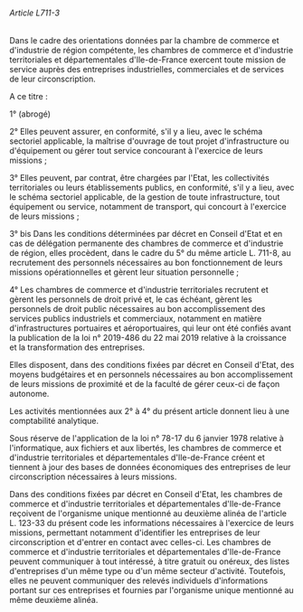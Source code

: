 ###### Article L711-3

Dans le cadre des orientations données par la chambre de commerce et d'industrie de région compétente, les chambres de commerce et d'industrie territoriales et départementales d'Ile-de-France exercent toute mission de service auprès des entreprises industrielles, commerciales et de services de leur circonscription.

A ce titre :

1° (abrogé)

2° Elles peuvent assurer, en conformité, s'il y a lieu, avec le schéma sectoriel applicable, la maîtrise d'ouvrage de tout projet d'infrastructure ou d'équipement ou gérer tout service concourant à l'exercice de leurs missions ;

3° Elles peuvent, par contrat, être chargées par l'Etat, les collectivités territoriales ou leurs établissements publics, en conformité, s'il y a lieu, avec le schéma sectoriel applicable, de la gestion de toute infrastructure, tout équipement ou service, notamment de transport, qui concourt à l'exercice de leurs missions ;

3° bis Dans les conditions déterminées par décret en Conseil d'Etat et en cas de délégation permanente des chambres de commerce et d'industrie de région, elles procèdent, dans le cadre du 5° du même article L. 711-8, au recrutement des personnels nécessaires au bon fonctionnement de leurs missions opérationnelles et gèrent leur situation personnelle ;

4° Les chambres de commerce et d'industrie territoriales recrutent et gèrent les personnels de droit privé et, le cas échéant, gèrent les personnels de droit public nécessaires au bon accomplissement des services publics industriels et commerciaux, notamment en matière d'infrastructures portuaires et aéroportuaires, qui leur ont été confiés avant la publication de la loi n° 2019-486 du 22 mai 2019 relative à la croissance et la transformation des entreprises.

Elles disposent, dans des conditions fixées par décret en Conseil d'Etat, des moyens budgétaires et en personnels nécessaires au bon accomplissement de leurs missions de proximité et de la faculté de gérer ceux-ci de façon autonome.

Les activités mentionnées aux 2° à 4° du présent article donnent lieu à une comptabilité analytique.

Sous réserve de l'application de la loi n° 78-17 du 6 janvier 1978 relative à l'informatique, aux fichiers et aux libertés, les chambres de commerce et d'industrie territoriales et départementales d'Ile-de-France créent et tiennent à jour des bases de données économiques des entreprises de leur circonscription nécessaires à leurs missions.

Dans des conditions fixées par décret en Conseil d'Etat, les chambres de commerce et d'industrie territoriales et départementales d'Ile-de-France reçoivent de l'organisme unique mentionné au deuxième alinéa de l'article L. 123-33 du présent code les informations nécessaires à l'exercice de leurs missions, permettant notamment d'identifier les entreprises de leur circonscription et d'entrer en contact avec celles-ci. Les chambres de commerce et d'industrie territoriales et départementales d'Ile-de-France peuvent communiquer à tout intéressé, à titre gratuit ou onéreux, des listes d'entreprises d'un même type ou d'un même secteur d'activité. Toutefois, elles ne peuvent communiquer des relevés individuels d'informations portant sur ces entreprises et fournies par l'organisme unique mentionné au même deuxième alinéa.


